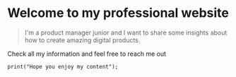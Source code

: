 # Welcome to my professional website

> I'm a product manager junior and I want to share some insights about how to create amazing digital products.

Check all my information and feel free to reach me out

`print("Hope you enjoy my content");`
